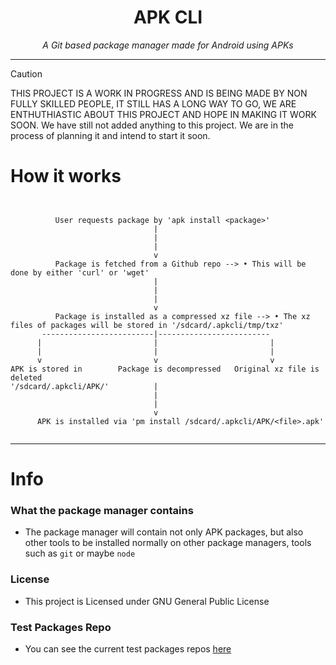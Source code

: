 <h1 align="center">
APK CLI
</h1>
<div align="center">
<em> A Git based package manager made for Android using APKs </em>
</div>

***

> [!CAUTION]
> THIS PROJECT IS A WORK IN PROGRESS AND IS BEING MADE BY NON FULLY SKILLED PEOPLE, IT STILL HAS A LONG WAY TO GO, WE ARE ENTHUTHIASTIC ABOUT THIS PROJECT AND HOPE IN MAKING IT WORK SOON.
> We have still not added anything to this project. We are in the process of planning it and intend to start it soon.


# How it works
```


          User requests package by 'apk install <package>'
                                |
                                |
                                |
                                v
          Package is fetched from a Github repo --> • This will be done by either 'curl' or 'wget'
                                |
                                |
                                |
                                v
          Package is installed as a compressed xz file --> • The xz files of packages will be stored in '/sdcard/.apkcli/tmp/txz'
       -------------------------|-------------------------
      |                         |                         |
      |                         |                         |
      v                         v                         v
APK is stored in        Package is decompressed   Original xz file is deleted
'/sdcard/.apkcli/APK/'          |
                                |
                                |
                                v
      APK is installed via 'pm install /sdcard/.apkcli/APK/<file>.apk'
                                
```

***


# Info
### What the package manager contains
- The package manager will contain not only APK packages, but also other tools to be installed normally on other package managers, tools such as `git` or maybe `node`

### License

- This project is Licensed under GNU General Public License

### Test Packages Repo

- You can see the current test packages repos [here](https://github.com/Bikoil/ApkCLIRepos) 
